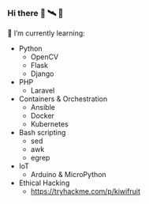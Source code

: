 ### Hi there :rocket: :artificial_satellite: :robot:


🌱 I’m currently learning:
- Python
  - OpenCV
  - Flask
  - Django
- PHP
  - Laravel
- Containers & Orchestration
  - Ansible
  - Docker
  - Kubernetes
- Bash scripting
  - sed
  - awk
  - egrep
- IoT
  - Arduino & MicroPython
- Ethical Hacking
  - https://tryhackme.com/p/kiwifruit
    <script src="https://tryhackme.com/badge/77973"></script>
